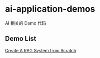 # ai-application-demos

AI 相关的 Demo 代码

## Demo List

[Create A RAG System from Scratch](https://github.com/Erichain/ai-application-demos/blob/main/create-rag-from-scratch.py)
